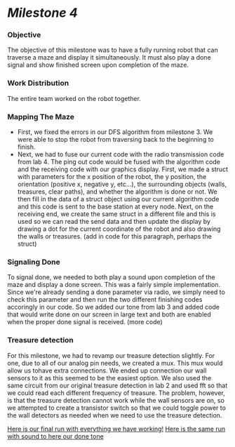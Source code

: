 # __*Milestone 4*__

### Objective
The objective of this milestone was to have a fully running robot that can traverse a maze and display it simultaneously. It must also play a done signal and show finished screen upon completion of the maze. 

### Work Distribution
The entire team worked on the robot together. 

### Mapping The Maze
* First, we fixed the errors in our DFS algorithm from milestone 3. We were able to stop the robot from traversing back to the beginning to finish. 
* Next, we had to fuse our current code with the radio transmission code from lab 4. The ping out code would be fused with the algorithm code and the receiving code with our graphics display. First, we made a struct with parameters for the x position of the robot, the y position, the orientation (positive x, negative y, etc...), the surrounding objects (walls, treasures, clear paths), and whether the algorithm is done or not. We then fill in the data of a struct object using our current algorithm code and this code is sent to the base station at every node. Next, on the receiving end, we create the same struct in a different file and this is used so we can read the send data and then update the display by drawing a dot for the current coordinate of the robot and also drawing the walls or treasures. 
(add in code for this paragraph, perhaps the struct)

### Signaling Done
To signal done, we needed to both play a sound upon completion of the maze and display a done screen. This was a fairly simple implementation. Since we're already sending a done parameter via radio, we simply need to check this parameter and then run the two different finishing codes accoringly in our code. So we added our tone from lab 3 and added code that would write done on our screen in large text and both are enabled when the proper done signal is received.
(more code)

### Treasure detection
For this milestone, we had to revamp our treasure detection slightly. For one, due to all of our analog pin needs, we created a mux. This mux would allow us tohave extra connections. We ended up connection our wall sensors to it as this seemed to be the easiest option. We also used the same circuit from our original treasure detection in lab 2 and used fft so that we could read each different frequency of treasure. The problem, however, is that the treasure detection cannot work while the wall sensors are on, so we attempted to create a transistor switch so that we could toggle power to the wall detectors as needed when we need to use the treasure detection. 

[Here is our final run with everything we have working!]( https://www.youtube.com/watch?v=L3i7wGP85Tk&list=PLpzyLEaV2FZxSMh2tX_jOB1oMLZa60V4L&index=3)
[Here is the same run with sound to here our done tone](https://www.youtube.com/watch?v=_FmDJLEa9xo&list=PLpzyLEaV2FZxSMh2tX_jOB1oMLZa60V4L&index=2)
